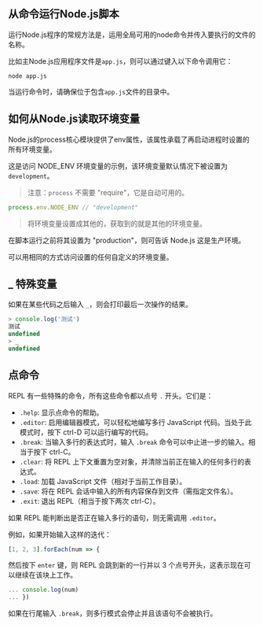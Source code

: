 ## 从命令运行Node.js脚本
运行Node.js程序的常规方法是，运用全局可用的node命令并传入要执行的文件的名称。

比如主Node.js应用程序文件是`app.js`，则可以通过键入以下命令调用它：
```node
node app.js
```
当运行命令时，请确保位于包含`app.js`文件的目录中。


## 如何从Node.js读取环境变量
Node.js的process核心模块提供了env属性，该属性承载了再启动进程时设置的所有环境变量。

这是访问 NODE_ENV 环境变量的示例，该环境变量默认情况下被设置为 `development`。

>注意：`process` 不需要 "require"，它是自动可用的。

```js
process.env.NODE_ENV // "development"
```
>将环境变量设置成其他的，获取到的就是其他的环境变量。

在脚本运行之前将其设置为 "production"，则可告诉 Node.js 这是生产环境。

可以用相同的方式访问设置的任何自定义的环境变量。


## _ 特殊变量

如果在某些代码之后输入 `_`，则会打印最后一次操作的结果。

```js
> console.log('测试')
测试
undefined
> _
undefined
```


## 点命令

REPL 有一些特殊的命令，所有这些命令都以点号 `.` 开头。它们是：

-   `.help`: 显示点命令的帮助。
-   `.editor`: 启用编辑器模式，可以轻松地编写多行 JavaScript 代码。当处于此模式时，按下 ctrl-D 可以运行编写的代码。
-   `.break`: 当输入多行的表达式时，输入 `.break` 命令可以中止进一步的输入。相当于按下 ctrl-C。
-   `.clear`: 将 REPL 上下文重置为空对象，并清除当前正在输入的任何多行的表达式。
-   `.load`: 加载 JavaScript 文件（相对于当前工作目录）。
-   `.save`: 将在 REPL 会话中输入的所有内容保存到文件（需指定文件名）。
-   `.exit`: 退出 REPL（相当于按下两次 ctrl-C）。

如果 REPL 能判断出是否正在输入多行的语句，则无需调用 `.editor`。

例如，如果开始输入这样的迭代：

```js
[1, 2, 3].forEach(num => {
```


然后按下 `enter` 键，则 REPL 会跳到新的一行并以 3 个点号开头，这表示现在可以继续在该块上工作。
```js
... console.log(num)
... })
```



如果在行尾输入 `.break`，则多行模式会停止并且该语句不会被执行。